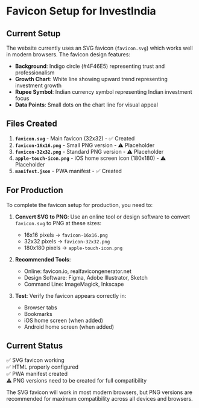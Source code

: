 # Favicon Setup for InvestIndia

## Current Setup

The website currently uses an SVG favicon (`favicon.svg`) which works well in modern browsers. The favicon design features:

- **Background**: Indigo circle (#4F46E5) representing trust and professionalism
- **Growth Chart**: White line showing upward trend representing investment growth
- **Rupee Symbol**: Indian currency symbol representing Indian investment focus
- **Data Points**: Small dots on the chart line for visual appeal

## Files Created

1. **`favicon.svg`** - Main favicon (32x32) - ✅ Created
2. **`favicon-16x16.png`** - Small PNG version - ⚠️ Placeholder
3. **`favicon-32x32.png`** - Standard PNG version - ⚠️ Placeholder  
4. **`apple-touch-icon.png`** - iOS home screen icon (180x180) - ⚠️ Placeholder
5. **`manifest.json`** - PWA manifest - ✅ Created

## For Production

To complete the favicon setup for production, you need to:

1. **Convert SVG to PNG**: Use an online tool or design software to convert `favicon.svg` to PNG at these sizes:
   - 16x16 pixels → `favicon-16x16.png`
   - 32x32 pixels → `favicon-32x32.png`
   - 180x180 pixels → `apple-touch-icon.png`

2. **Recommended Tools**:
   - Online: favicon.io, realfavicongenerator.net
   - Design Software: Figma, Adobe Illustrator, Sketch
   - Command Line: ImageMagick, Inkscape

3. **Test**: Verify the favicon appears correctly in:
   - Browser tabs
   - Bookmarks
   - iOS home screen (when added)
   - Android home screen (when added)

## Current Status

✅ SVG favicon working  
✅ HTML properly configured  
✅ PWA manifest created  
⚠️ PNG versions need to be created for full compatibility  

The SVG favicon will work in most modern browsers, but PNG versions are recommended for maximum compatibility across all devices and browsers. 